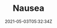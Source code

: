 ---
title: Nausea
slug: Nausea
coverImage: /images/comics/Nausea/1.jpg
date: 2021-05-03T05:32:34Z
excerpt: 
series: false
tags:
  - comic
---
